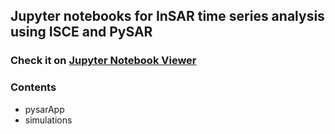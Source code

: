 ## Jupyter notebooks for InSAR time series analysis using ISCE and PySAR

### Check it on [Jupyter Notebook Viewer](https://nbviewer.jupyter.org/github/yunjunz/PySAR/blob/Notebook/docs/Notebooks/pysarApp.ipynb)

### Contents
- pysarApp
- simulations
